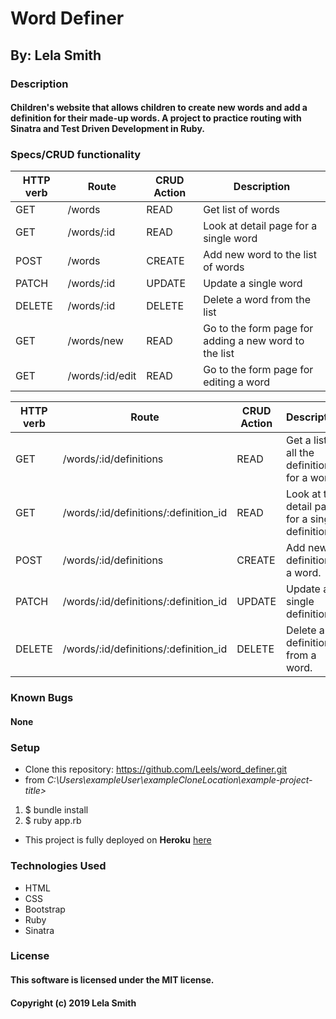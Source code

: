 # Word Definer
## By: Lela Smith

### Description
#### Children's website that allows children to create new words and add a definition for their made-up words. A project to practice routing with Sinatra and Test Driven Development in Ruby.

### Specs/CRUD functionality
|HTTP verb|Route|CRUD Action|Description|
|---|---|---|---|
|GET|/words|READ|Get list of words|
|GET|/words/:id|READ|Look at detail page for a single word|
|POST|/words|CREATE|Add new word to the list of words|
|PATCH|/words/:id|UPDATE|Update a single word|
|DELETE|/words/:id|DELETE|Delete a word from the list|
|GET|/words/new|READ|Go to the form page for adding a new word to the list|
|GET|/words/:id/edit|READ|Go to the form page for editing a word


|HTTP verb|Route|CRUD Action|Description|
|---|---|---|---|
|GET|/words/:id/definitions|READ|Get a list of all the definitions for a word.|
|GET|/words/:id/definitions/:definition_id|READ|Look at the detail page for a single definition.|
|POST|/words/:id/definitions|CREATE|Add new definition to a word.|
|PATCH|/words/:id/definitions/:definition_id|UPDATE|Update a single definition.|
|DELETE|/words/:id/definitions/:definition_id|DELETE|Delete a definition from a word.|

### Known Bugs
#### None

### Setup
* Clone this repository: https://github.com/Leels/word_definer.git
* from _C:\Users\exampleUser\exampleCloneLocation\example-project-title>_  
1. $ bundle install
2. $ ruby app.rb
  * This project is fully deployed on **Heroku** [here](https://gentle-lowlands-10115.herokuapp.com/)

### Technologies Used
* HTML
* CSS
* Bootstrap
* Ruby
* Sinatra

### License
#### This software is licensed under the MIT license.

#### Copyright (c) 2019 Lela Smith
